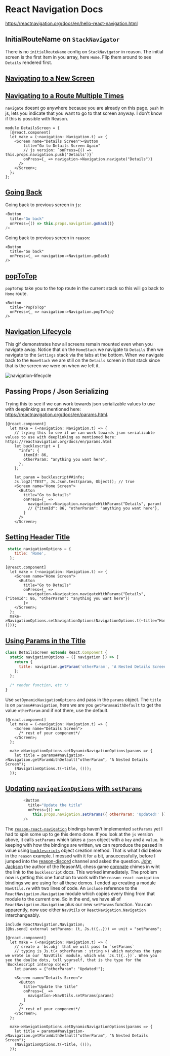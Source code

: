 # React Navigation Docs

<https://reactnavigation.org/docs/en/hello-react-navigation.html>

## InitialRouteName on `StackNavigator`

There is no `initialRouteName` config on `StackNavigator` in reason.
The initial screen is the first item in you array, here `Home`. Flip them around to see `Details` rendered first.

## [Navigating to a New Screen](https://reactnavigation.org/docs/en/navigating.html#navigating-to-a-new-screen)

## [Navigating to a Route Multiple Times](https://reactnavigation.org/docs/en/navigating.html#navigate-to-a-route-multiple-times)

 `navigate` doesnt go anywhere because you are already on this page. `push` in js, lets you indicate that you want to go to that screen anyway. I don't know if this is possible with Reason.

```reason
module DetailsScreen = {
  [@react.component]
  let make = (~navigation: Navigation.t) => {
    <Screen name="Details Screen"><Button
        title="Go to Details Screen Again"
        // js version: `onPress={() => this.props.navigation.push('Details')}`
        onPress={_ => navigation->Navigation.navigate("Details")}
      />
    </Screen>;
  };
};
```

## [Going Back](https://reactnavigation.org/docs/en/navigating.html#going-back)

Going back to previous screen in `js`:

```js
<Button
  title="Go back"
  onPress={() => this.props.navigation.goBack()}
/>
```

Going back to previous screen in `reason`:

```reason
<Button
  title="Go back"
  onPress={_ => navigation->Navigation.goBack}
/>
```

## [popToTop](https://reactnavigation.org/docs/en/navigating.html#summary)

`popToTop` take you to the top route in the current stack so this will go back to `Home` route.

```reason
<Button
  title="PopToTop"
  onPress={_ => navigation->Navigation.popToTop}
/>
```

## [Navigation Lifecycle](https://reactnavigation.org/docs/en/navigation-lifecycle.html#example-scenario)

This gif demonstrates how all screens remain mounted even when you navigate away. Notice that on the `HomeStack` we navigate to `Details` then we navigate to the `Settings` stack via the tabs at the bottom. When we navigate back to the `HomeStack` we are still on the `Details` screen in that stack since that is the screen we were on when we left it.

![navigation-lifecycle](./lifeCycleDemo.gif)

## Passing Props / Json Serializing

Trying this to see if we can work towards json serializable values to use with deeplinking as mentioned here: <https://reactnavigation.org/docs/en/params.html>.

```reason
[@react.component]
  let make = (~navigation: Navigation.t) => {
    // trying this to see if we can work towards json serializable values to use with deeplinking as mentioned here: https://reactnavigation.org/docs/en/params.html
    let bucklescript = {
      "info": {
        itemId: 86,
        otherParam: "anything you want here",
      },
    };

    let param = bucklescript##info;
    Js.log2("TEST", Js.Json.test(param, Object)); // true
    <Screen name="Home Screen">
      <Button
        title="Go to Details"
        onPress={_ =>
          navigation->Navigation.navigateWithParams("Details", param)
          // {"itemId": 86, "otherParam": "anything you want here"},
        }
      />
    </Screen>;
```

## [Setting Header Title](https://reactnavigation.org/docs/en/headers.html#setting-the-header-title)

```js
 static navigationOptions = {
    title: 'Home',
  };
```

```reason
[@react.component]
  let make = (~navigation: Navigation.t) => {
    <Screen name="Home Screen">
      <Button
        title="Go to Details"
        onPress={_ =>
          navigation->Navigation.navigateWithParams("Details", {"itemId": 86, "otherParam": "anything you want here"})
        }>
    </Screen>;
  };
  make->NavigationOptions.setNavigationOptions(NavigationOptions.t(~title="Home", ()));
```

## [Using Params in the Title](https://reactnavigation.org/docs/en/headers.html#using-params-in-the-title)

```js
class DetailsScreen extends React.Component {
  static navigationOptions = ({ navigation }) => {
    return {
      title: navigation.getParam('otherParam', 'A Nested Details Screen'),
    };
  };

  /* render function, etc */
}
```

Use `setDynamicNavigationOptions` and pass in the `params` object. The `title` is on `params##navigation`, here we are you `getParamsWithDefault` to get the value `otherParam` and if not there, use the default.

```reason
[@react.component]
  let make = (~navigation: Navigation.t) => {
    <Screen name="Details Screen">
      /* rest of your component*/
    </Screen>;
  };

  make->NavigationOptions.setDynamicNavigationOptions(params => {
    let title = params##navigation->Navigation.getParamWithDefault("otherParam", "A Nested Details Screen");
    (NavigationOptions.t(~title, ()));
  });
```

## [Updating `navigationOptions` with `setParams`](https://reactnavigation.org/docs/en/headers.html#updating-navigationoptions-with-setparams)

```js
        <Button
          title="Update the title"
          onPress={() =>
            this.props.navigation.setParams({ otherParam: 'Updated!' })}
        />
```

The [`reason-react-navigation`](https://github.com/reasonml-community/reason-react-native/blob/scrolltoexample/reason-react-navigation/src/Navigation.re) bindings haven't implemented `setParams` yet I had to spin some up to ge this demo done. If you look at the `js` version above, it calls `setParams` which takes a `json` object with a `key` and a `value`. In keeping with how the bindings are written, we can reproduce the passed in value using [`bucklescripts`](https://bucklescript.github.io/docs/en/object-2#creation) object creation method. That is what I did below in the `reason` example. I messed with it for a bit, unsuccessfully, before I jumped into the [reason-discord](https://discord.gg/RQ7vZ3) channel and asked the question. [John Jackson](https://johnridesa.bike/) the author of the ReasonML chess game [coronate](https://github.com/johnridesabike/coronate) chimes in wiht the link to the `bucklescript` docs. This worked immediately. The problem now is getting this one function to work with the `reason-react-navigation` bindings we are using for all these demos. I ended up creating a module `NavUtils.re` with two lines of code. An `include` reference to the `ReactNavigation.Navigation` module which copies every thing from that module to the current one. So in the end, we have all of `ReactNavigation.Navigation` plus our new `setParams` function. You can apparently, now use either `NavUtils` or `ReactNavigation.Navigation` interchangeably.

```reason
include ReactNavigation.Navigation;
[@bs.send] external setParams: (t, Js.t({..})) => unit = "setParams";
```

```reason
[@react.component]
  let make = (~navigation: Navigation.t) => {
    // create a `bs.obj` that we will pass to `setParams`
    // typing is Js.t(< otherParam : string >) which matches the type we wrote in our `NavUtils` module, which was `Js.t({..})`. When you see the doulbe dots, tell yourself, that is the type for the `Bucklescript interop object`
    let params = {"otherParam": "Updated!"};

    <Screen name="Details Screen">
      <Button
        title="Update the title"
        onPress={_ =>
          navigation->NavUtils.setParams(params)
        }
      />
      /* rest of your component*/
    </Screen>;
  };

  make->NavigationOptions.setDynamicNavigationOptions(params => {
    let title = params##navigation->Navigation.getParamWithDefault("otherParam", "A Nested Details Screen");
    (NavigationOptions.t(~title, ()));
  });
```
